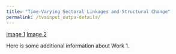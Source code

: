 ```yaml
---
title: "Time-Varying Sectoral Linkages and Structural Change"
permalink: /tvsinput_outpu-details/
---
```


[Image 1](/files/gamma_a.pdf)
[Image 2](/files/gamma_m.pdf)

Here is some additional information about Work 1.
